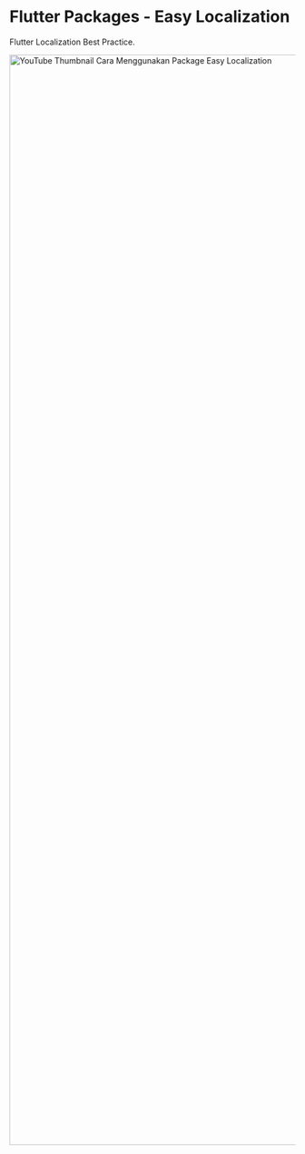 # Flutter Packages - Easy Localization

Flutter Localization Best Practice.

<img width="1920" alt="YouTube Thumbnail Cara Menggunakan Package Easy Localization" src="https://user-images.githubusercontent.com/59822692/153881570-85c5fd10-2105-4d53-93dd-3bdc34b40f9b.png">
